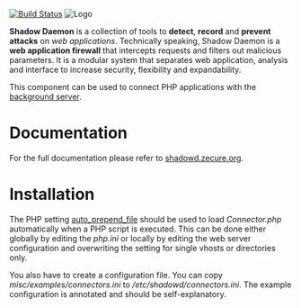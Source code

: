 [![Build Status](https://travis-ci.org/zecure/shadowd_php.svg)](https://travis-ci.org/zecure/shadowd_php)
![Logo](http://shadowd.zecure.org/img/logo_small.png)

**Shadow Daemon** is a collection of tools to **detect**, **record** and **prevent** **attacks** on *web applications*.
Technically speaking, Shadow Daemon is a **web application firewall** that intercepts requests and filters out malicious parameters.
It is a modular system that separates web application, analysis and interface to increase security, flexibility and expandability.

This component can be used to connect PHP applications with the [background server](https://github.com/zecure/shadowd).

# Documentation
For the full documentation please refer to [shadowd.zecure.org](https://shadowd.zecure.org/).

# Installation
The PHP setting [auto_prepend_file](http://php.net/manual/en/ini.core.php#ini.auto-prepend-file) should be used to load *Connector.php* automatically when a PHP script is executed.
This can be done either globally by editing the *php.ini* or locally by editing the web server configuration and overwriting the setting for single vhosts or directories only.

You also have to create a configuration file. You can copy *misc/examples/connectors.ini* to */etc/shadowd/connectors.ini*. The example configuration is annotated and should be self-explanatory.
